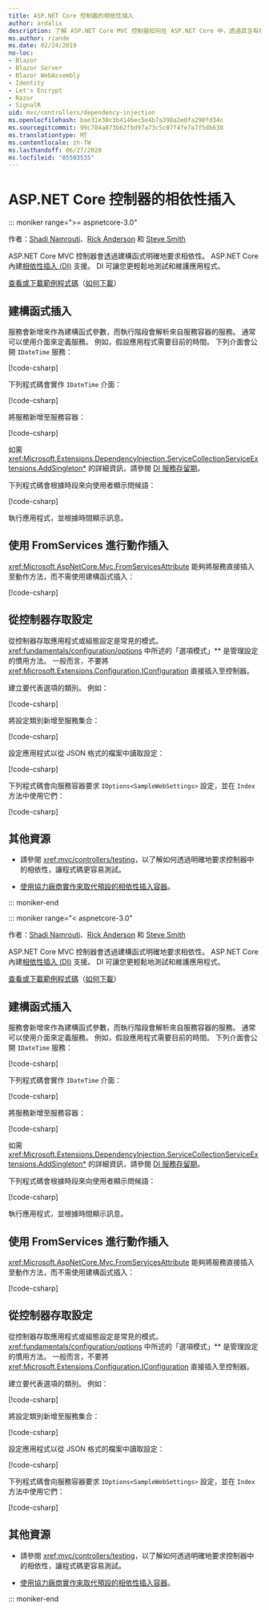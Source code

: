 ```yaml
---
title: ASP.NET Core 控制器的相依性插入
author: ardalis
description: 了解 ASP.NET Core MVC 控制器如何在 ASP.NET Core 中，透過其含有相依性插入的建構函式明確要求其相依性。
ms.author: riande
ms.date: 02/24/2019
no-loc:
- Blazor
- Blazor Server
- Blazor WebAssembly
- Identity
- Let's Encrypt
- Razor
- SignalR
uid: mvc/controllers/dependency-injection
ms.openlocfilehash: bae31e38c3b4146ec5e4b7a398a2e0fa290fd34c
ms.sourcegitcommit: 99c784a873b62fbd97a73c5c07f4fe7a7f5db638
ms.translationtype: MT
ms.contentlocale: zh-TW
ms.lasthandoff: 06/27/2020
ms.locfileid: "85503535"
---
```

# <a name="dependency-injection-into-controllers-in-aspnet-core"></a>ASP.NET Core 控制器的相依性插入

::: moniker range=">= aspnetcore-3.0"

作者：[Shadi Namrouti](https://github.com/shadinamrouti)、[Rick Anderson](https://twitter.com/RickAndMSFT) 和 [Steve Smith](https://github.com/ardalis)

ASP.NET Core MVC 控制器會透過建構函式明確地要求相依性。 ASP.NET Core 內建[相依性插入 (DI)](xref:fundamentals/dependency-injection) 支援。 DI 可讓您更輕鬆地測試和維護應用程式。

[查看或下載範例程式碼](https://github.com/dotnet/AspNetCore.Docs/tree/master/aspnetcore/mvc/controllers/dependency-injection/sample)（[如何下載](xref:index#how-to-download-a-sample)）

## <a name="constructor-injection"></a>建構函式插入

服務會新增來作為建構函式參數，而執行階段會解析來自服務容器的服務。 通常可以使用介面來定義服務。 例如，假設應用程式需要目前的時間。 下列介面會公開 `IDateTime` 服務：

[!code-csharp[](dependency-injection/3.1sample/ControllerDI/Interfaces/IDateTime.cs?name=snippet)]

下列程式碼會實作 `IDateTime` 介面：

[!code-csharp[](dependency-injection/3.1sample/ControllerDI/Services/SystemDateTime.cs?name=snippet)]

將服務新增至服務容器：

[!code-csharp[](dependency-injection/3.1sample/ControllerDI/Startup1.cs?name=snippet&highlight=3)]

如需 <xref:Microsoft.Extensions.DependencyInjection.ServiceCollectionServiceExtensions.AddSingleton*> 的詳細資訊，請參閱 [DI 服務存留期](xref:fundamentals/dependency-injection#service-lifetimes)。

下列程式碼會根據時段來向使用者顯示問候語：

[!code-csharp[](dependency-injection/3.1sample/ControllerDI/Controllers/HomeController.cs?name=snippet)]

執行應用程式，並根據時間顯示訊息。

## <a name="action-injection-with-fromservices"></a>使用 FromServices 進行動作插入

<xref:Microsoft.AspNetCore.Mvc.FromServicesAttribute> 能夠將服務直接插入至動作方法，而不需使用建構函式插入：

[!code-csharp[](dependency-injection/3.1sample/ControllerDI/Controllers/HomeController.cs?name=snippet2)]

## <a name="access-settings-from-a-controller"></a>從控制器存取設定

從控制器存取應用程式或組態設定是常見的模式。 <xref:fundamentals/configuration/options> 中所述的「選項模式」** 是管理設定的慣用方法。 一般而言，不要將 <xref:Microsoft.Extensions.Configuration.IConfiguration> 直接插入至控制器。

建立要代表選項的類別。 例如：

[!code-csharp[](dependency-injection/3.1sample/ControllerDI/Models/SampleWebSettings.cs?name=snippet)]

將設定類別新增至服務集合：

[!code-csharp[](dependency-injection/3.1sample/ControllerDI/Startup.cs?highlight=4&name=snippet1)]

設定應用程式以從 JSON 格式的檔案中讀取設定：

[!code-csharp[](dependency-injection/3.1sample/ControllerDI/Program.cs?name=snippet&range=10-15)]

下列程式碼會向服務容器要求 `IOptions<SampleWebSettings>` 設定，並在 `Index` 方法中使用它們：

[!code-csharp[](dependency-injection/3.1sample/ControllerDI/Controllers/SettingsController.cs?name=snippet)]

## <a name="additional-resources"></a>其他資源

* 請參閱 <xref:mvc/controllers/testing>，以了解如何透過明確地要求控制器中的相依性，讓程式碼更容易測試。

* [使用協力廠商實作來取代預設的相依性插入容器](xref:fundamentals/dependency-injection#default-service-container-replacement)。

::: moniker-end

::: moniker range="< aspnetcore-3.0"

作者：[Shadi Namrouti](https://github.com/shadinamrouti)、[Rick Anderson](https://twitter.com/RickAndMSFT) 和 [Steve Smith](https://github.com/ardalis)

ASP.NET Core MVC 控制器會透過建構函式明確地要求相依性。 ASP.NET Core 內建[相依性插入 (DI)](xref:fundamentals/dependency-injection) 支援。 DI 可讓您更輕鬆地測試和維護應用程式。

[查看或下載範例程式碼](https://github.com/dotnet/AspNetCore.Docs/tree/master/aspnetcore/mvc/controllers/dependency-injection/sample)（[如何下載](xref:index#how-to-download-a-sample)）

## <a name="constructor-injection"></a>建構函式插入

服務會新增來作為建構函式參數，而執行階段會解析來自服務容器的服務。 通常可以使用介面來定義服務。 例如，假設應用程式需要目前的時間。 下列介面會公開 `IDateTime` 服務：

[!code-csharp[](dependency-injection/sample/ControllerDI/Interfaces/IDateTime.cs?name=snippet)]

下列程式碼會實作 `IDateTime` 介面：

[!code-csharp[](dependency-injection/sample/ControllerDI/Services/SystemDateTime.cs?name=snippet)]

將服務新增至服務容器：

[!code-csharp[](dependency-injection/sample/ControllerDI/Startup1.cs?name=snippet&highlight=3)]

如需 <xref:Microsoft.Extensions.DependencyInjection.ServiceCollectionServiceExtensions.AddSingleton*> 的詳細資訊，請參閱 [DI 服務存留期](xref:fundamentals/dependency-injection#service-lifetimes)。

下列程式碼會根據時段來向使用者顯示問候語：

[!code-csharp[](dependency-injection/sample/ControllerDI/Controllers/HomeController.cs?name=snippet)]

執行應用程式，並根據時間顯示訊息。

## <a name="action-injection-with-fromservices"></a>使用 FromServices 進行動作插入

<xref:Microsoft.AspNetCore.Mvc.FromServicesAttribute> 能夠將服務直接插入至動作方法，而不需使用建構函式插入：

[!code-csharp[](dependency-injection/sample/ControllerDI/Controllers/HomeController.cs?name=snippet2)]

## <a name="access-settings-from-a-controller"></a>從控制器存取設定

從控制器存取應用程式或組態設定是常見的模式。 <xref:fundamentals/configuration/options> 中所述的「選項模式」** 是管理設定的慣用方法。 一般而言，不要將 <xref:Microsoft.Extensions.Configuration.IConfiguration> 直接插入至控制器。

建立要代表選項的類別。 例如：

[!code-csharp[](dependency-injection/sample/ControllerDI/Models/SampleWebSettings.cs?name=snippet)]

將設定類別新增至服務集合：

[!code-csharp[](dependency-injection/sample/ControllerDI/Startup.cs?highlight=4&name=snippet1)]

設定應用程式以從 JSON 格式的檔案中讀取設定：

[!code-csharp[](dependency-injection/sample/ControllerDI/Program.cs?name=snippet&range=10-15)]

下列程式碼會向服務容器要求 `IOptions<SampleWebSettings>` 設定，並在 `Index` 方法中使用它們：

[!code-csharp[](dependency-injection/sample/ControllerDI/Controllers/SettingsController.cs?name=snippet)]

## <a name="additional-resources"></a>其他資源

* 請參閱 <xref:mvc/controllers/testing>，以了解如何透過明確地要求控制器中的相依性，讓程式碼更容易測試。

* [使用協力廠商實作來取代預設的相依性插入容器](xref:fundamentals/dependency-injection#default-service-container-replacement)。

::: moniker-end